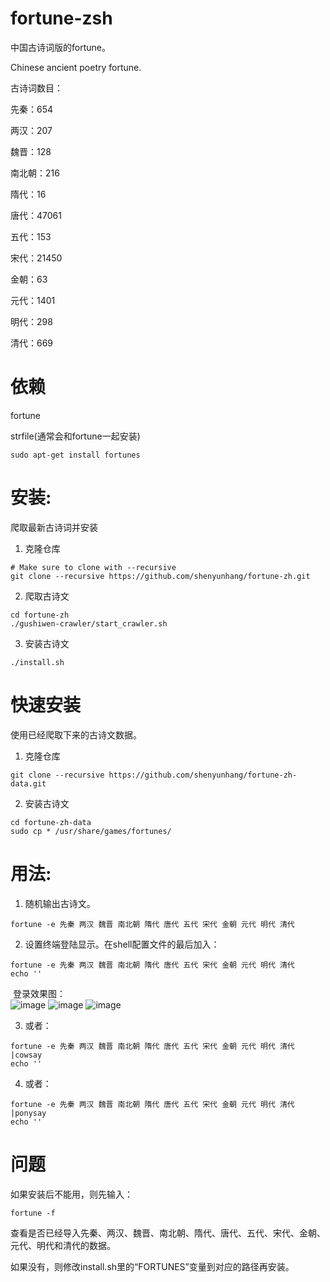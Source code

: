 # fortune-zsh
中国古诗词版的fortune。

Chinese ancient poetry fortune.

古诗词数目：

先秦：654

两汉：207

魏晋：128

南北朝：216

隋代：16

唐代：47061

五代：153

宋代：21450

金朝：63

元代：1401

明代：298

清代：669

# 依赖
fortune

strfile(通常会和fortune一起安装)

```shell
sudo apt-get install fortunes
```

# 安装:

爬取最新古诗词并安装

1. 克隆仓库
  ```Shell
  # Make sure to clone with --recursive
  git clone --recursive https://github.com/shenyunhang/fortune-zh.git
  ```

2. 爬取古诗文
  ```shell
  cd fortune-zh
  ./gushiwen-crawler/start_crawler.sh
  ```

3. 安装古诗文
  ```shell
  ./install.sh
  ```

# 快速安装

使用已经爬取下来的古诗文数据。

1. 克隆仓库
  ```Shell
  git clone --recursive https://github.com/shenyunhang/fortune-zh-data.git
  ```
  
2. 安装古诗文
  ```Shell
  cd fortune-zh-data
  sudo cp * /usr/share/games/fortunes/
  ```
  
# 用法:

1. 随机输出古诗文。  
  ```shell
  fortune -e 先秦 两汉 魏晋 南北朝 隋代 唐代 五代 宋代 金朝 元代 明代 清代
  ```

2. 设置终端登陆显示。在shell配置文件的最后加入：  
  ```shell
  fortune -e 先秦 两汉 魏晋 南北朝 隋代 唐代 五代 宋代 金朝 元代 明代 清代
  echo ''
  ```

  登录效果图：  
  ![image](https://github.com/shenyunhang/fortune-zh/blob/master/screenshots/Capture.PNG)
  ![image](https://github.com/shenyunhang/fortune-zh/blob/master/screenshots/Capture2.PNG)
  ![image](https://github.com/shenyunhang/fortune-zh/blob/master/screenshots/Capture3.PNG)


3. 或者：  
  ```shell
  fortune -e 先秦 两汉 魏晋 南北朝 隋代 唐代 五代 宋代 金朝 元代 明代 清代 |cowsay
  echo ''
  ```

4. 或者：  
  ```shell
  fortune -e 先秦 两汉 魏晋 南北朝 隋代 唐代 五代 宋代 金朝 元代 明代 清代 |ponysay
  echo ''
  ```

# 问题
如果安装后不能用，则先输入：
```shell
fortune -f
```
查看是否已经导入先秦、两汉、魏晋、南北朝、隋代、唐代、五代、宋代、金朝、元代、明代和清代的数据。

如果没有，则修改install.sh里的“FORTUNES”变量到对应的路径再安装。  


